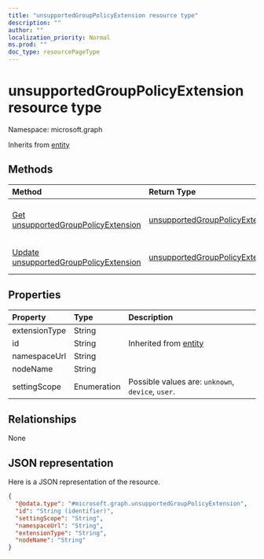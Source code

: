 ```yaml
---
title: "unsupportedGroupPolicyExtension resource type"
description: ""
author: ""
localization_priority: Normal
ms.prod: ""
doc_type: resourcePageType
---
```


# unsupportedGroupPolicyExtension resource type


Namespace: microsoft.graph




Inherits from [entity](../resources/entity.md)

## Methods
|Method|Return Type|Description|
|:---|:---|:---|
|[Get unsupportedGroupPolicyExtension](../api/unsupportedgrouppolicyextension-get.md)|[unsupportedGroupPolicyExtension](../resources/unsupportedgrouppolicyextension.md)|Read properties and relationships of the [unsupportedGroupPolicyExtension](../resources/unsupportedgrouppolicyextension.md) object.|
|[Update unsupportedGroupPolicyExtension](../api/unsupportedgrouppolicyextension-update.md)|[unsupportedGroupPolicyExtension](../resources/unsupportedgrouppolicyextension.md)|Update the properties of a [unsupportedGroupPolicyExtension](../resources/unsupportedgrouppolicyextension.md) object.|

## Properties
|Property|Type|Description|
|:---|:---|:---|
|extensionType|String||
|id|String| Inherited from [entity](../resources/entity.md)|
|namespaceUrl|String||
|nodeName|String||
|settingScope|Enumeration| Possible values are: `unknown`, `device`, `user`.|

## Relationships
None

## JSON representation
Here is a JSON representation of the resource.
<!-- {
  "blockType": "resource",
  "keyProperty": "id",
  "@odata.type": "microsoft.graph.unsupportedGroupPolicyExtension",
  "baseType": "microsoft.graph.entity",
  "openType": false
}
-->
``` json
{
  "@odata.type": "#microsoft.graph.unsupportedGroupPolicyExtension",
  "id": "String (identifier)",
  "settingScope": "String",
  "namespaceUrl": "String",
  "extensionType": "String",
  "nodeName": "String"
}
```


